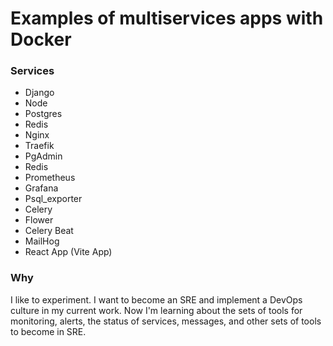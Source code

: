# Examples of multiservices apps with Docker

### Services

- Django
- Node
- Postgres
- Redis
- Nginx
- Traefik
- PgAdmin
- Redis
- Prometheus
- Grafana
- Psql_exporter
- Celery
- Flower
- Celery Beat
- MailHog
- React App (Vite App)

### Why

I like to experiment. I want to become an SRE and implement a DevOps culture in my current work. Now I'm learning about the sets of tools for monitoring, alerts, the status of services, messages, and other sets of tools to become in SRE.
